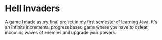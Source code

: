 # Hell Invaders
A game I made as my final project in my first semester of learning Java.
It's an infinite incremental progress based game where you have to defeat incoming waves of enemies and upgrade your powers.

